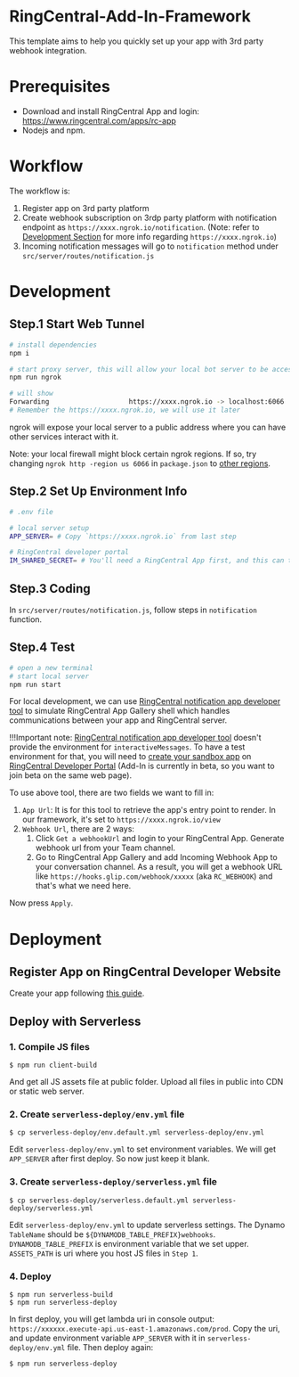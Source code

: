 # RingCentral-Add-In-Framework

This template aims to help you quickly set up your app with 3rd party webhook integration.

# Prerequisites

- Download and install RingCentral App and login: https://www.ringcentral.com/apps/rc-app
- Nodejs and npm.

# Workflow

The workflow is:

1. Register app on 3rd party platform
2. Create webhook subscription on 3rdp party platform with notification endpoint as `https://xxxx.ngrok.io/notification`. (Note: refer to [Development Section](#development) for more info regarding `https://xxxx.ngrok.io`)
3. Incoming notification messages will go to `notification` method under `src/server/routes/notification.js`

# Development

## Step.1 Start Web Tunnel

```bash
# install dependencies
npm i

# start proxy server, this will allow your local bot server to be accessed by the RingCentral service
npm run ngrok

# will show
Forwarding                    https://xxxx.ngrok.io -> localhost:6066
# Remember the https://xxxx.ngrok.io, we will use it later
```

ngrok will expose your local server to a public address where you can have other services interact with it.

Note: your local firewall might block certain ngrok regions. If so, try changing `ngrok http -region us 6066` in `package.json` to [other regions](https://www.google.com/search?q=ngrok+regions).

## Step.2 Set Up Environment Info

```bash
# .env file

# local server setup
APP_SERVER= # Copy `https://xxxx.ngrok.io` from last step

# RingCentral developer portal
IM_SHARED_SECRET= # You'll need a RingCentral App first, and this can then be found on developer portal, under App Settings
```

## Step.3 Coding

In `src/server/routes/notification.js`, follow steps in `notification` function.

## Step.4 Test

```bash
# open a new terminal
# start local server
npm run start
```

For local development, we can use [RingCentral notification app developer tool](https://ringcentral.github.io/ringcentral-notification-app-developer-tool/) to simulate RingCentral App Gallery shell which handles communications between your app and RingCentral server.

!!!Important note: [RingCentral notification app developer tool](https://ringcentral.github.io/ringcentral-notification-app-developer-tool/) doesn't provide the environment for `interactiveMessages`. To have a test environment for that, you will need to [create your sandbox app](#register-app-on-ringcentral-developer-website) on [RingCentral Developer Portal](https://developers.ringcentral.com/login.html#/) (Add-In is currently in beta, so you want to join beta on the same web page).

To use above tool, there are two fields we want to fill in:

1. `App Url`: It is for this tool to retrieve the app's entry point to render. In our framework, it's set to `https://xxxx.ngrok.io/view`
2. `Webhook Url`, there are 2 ways:
   1. Click `Get a webhookUrl` and login to your RingCentral App. Generate webhook url from your Team channel.
   2. Go to RingCentral App Gallery and add Incoming Webhook App to your conversation channel. As a result, you will get a webhook URL like `https://hooks.glip.com/webhook/xxxxx` (aka `RC_WEBHOOK`) and that's what we need here.

Now press `Apply`.

# Deployment

## Register App on RingCentral Developer Website

Create your app following [this guide](https://developers.ringcentral.com/guide/applications).

## Deploy with Serverless

### 1. Compile JS files

```
$ npm run client-build
```

And get all JS assets file at public folder. Upload all files in public into CDN or static web server.

### 2. Create `serverless-deploy/env.yml` file

```
$ cp serverless-deploy/env.default.yml serverless-deploy/env.yml
```

Edit `serverless-deploy/env.yml` to set environment variables.
We will get `APP_SERVER` after first deploy. So now just keep it blank.

### 3. Create `serverless-deploy/serverless.yml` file

```
$ cp serverless-deploy/serverless.default.yml serverless-deploy/serverless.yml
```

Edit `serverless-deploy/env.yml` to update serverless settings.
The Dynamo `TableName` should be `${DYNAMODB_TABLE_PREFIX}webhooks`. `DYNAMODB_TABLE_PREFIX` is environment variable that we set upper. `ASSETS_PATH` is uri where you host JS files in `Step 1`.

### 4. Deploy

```
$ npm run serverless-build
$ npm run serverless-deploy
```

In first deploy, you will get lambda uri in console output: `https://xxxxxx.execute-api.us-east-1.amazonaws.com/prod`.
Copy the uri, and update environment variable `APP_SERVER` with it in `serverless-deploy/env.yml` file. Then deploy again:

```
$ npm run serverless-deploy
```